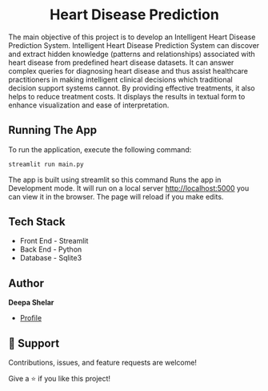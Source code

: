 <h1 align="center">Heart Disease Prediction</h1>

<p align="left">The main objective of this project is to develop an Intelligent Heart Disease Prediction System. Intelligent Heart Disease Prediction System can discover and extract hidden knowledge (patterns and relationships) associated with heart disease from predefined heart disease datasets. It can answer complex queries for diagnosing heart disease and thus assist healthcare practitioners in making intelligent clinical decisions which traditional decision support systems cannot. By providing effective treatments, it also helps to reduce treatment costs. It displays the results in textual form to enhance visualization and ease of interpretation.</p>

## Running The App

To run the application, execute the following command:

```bash
streamlit run main.py
```

The app is built using streamlit so this command Runs the app in Development mode. It will run on a local server [http://localhost:5000](http://localhost:5000) you can view it in the browser. The page will reload if you make edits.

## Tech Stack

- Front End - Streamlit
- Back End - Python
- Database - Sqlite3

## Author

**Deepa Shelar**

- [Profile](https://github.com/deepashelar11 "Deepa Shelar")

## 🤝 Support

Contributions, issues, and feature requests are welcome!

Give a ⭐️ if you like this project!
